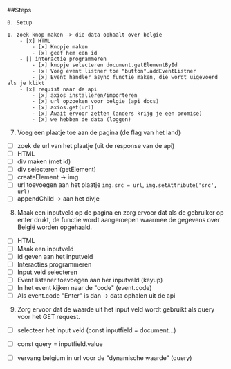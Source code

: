 ##Steps
    
    0. Setup
    
    1. zoek knop maken -> die data ophaalt over belgie
        - [x] HTML
            - [x] Knopje maken
            - [x] geef hem een id
        - [] interactie programmeren
            - [x] knopje selecteren document.getElementById
            - [x] Voeg event listner toe "button".addEventListner
            - [x] Event handler async functie maken, die wordt uigevoerd als je klikt
        - [x] requist naar de api 
            - [x] axios installeren/importeren
            - [x] url opzoeken voor belgie (api docs)
            - [x] axios.get(url)     
            - [x] Await ervoor zetten (anders krijg je een promise)
            - [x] we hebben de data (loggen)


7. Voeg een plaatje toe aan de pagina (de flag van het land)

- [ ] zoek de url van het plaatje (uit de response van de api)
- [ ] HTML
- [ ] div maken (met id)
- [ ] div selecteren (getElement)
- [ ] createElement -> img
- [ ] url toevoegen aan het plaatje `img.src = url`, `img.setAttribute('src', url)`
- [ ] appendChild -> aan het divje

8. Maak een inputveld op de pagina en zorg ervoor dat als de gebruiker op enter drukt, de functie wordt aangeroepen waarmee de gegevens over België worden opgehaald.

- [ ] HTML
- [ ] Maak een inputveld
- [ ] id geven aan het inputveld
- [ ] Interacties programmeren
- [ ] Input veld selecteren
- [ ] Event listener toevoegen aan her inputveld (keyup)
- [ ] In het event kijken naar de "code" (event.code)
- [ ] Als event.code "Enter" is dan -> data ophalen uit de api

9. Zorg ervoor dat de waarde uit het input veld wordt gebruikt als query voor het GET request.

- [ ] selecteer het input veld (const inputfield = document...)
- [ ] const query = inputfield.value
- [ ] vervang belgium in url voor de "dynamische waarde" (query)

        